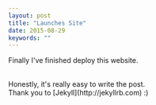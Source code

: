 ```yaml
---
layout: post
title: "Launches Site"
date: 2015-08-29
keywords: ""
---
```


<p>Finally I've finished deploy this website. </p> <br/>
Honestly, it's really easy to write the post. <br/>
Thank you to [Jekyll](http://jekyllrb.com) :)